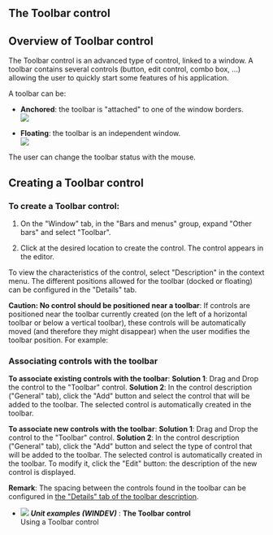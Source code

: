 


## The Toolbar control
			



<a name="NOTE1"></a>
<a name="NOTE1_1"></a>


## Overview of Toolbar control
<a name="overview_toolbar_control_ELTTEXTE000119"></a>
The Toolbar control is an advanced type of control, linked to a window. A toolbar contains several controls (button, edit control, combo box, ...) allowing the user to quickly start some features of his application.

A toolbar can be:

- **Anchored**: the toolbar is "attached" to one of the window borders. 
	<br>![](https://doc.pcsoft.fr/en-US/images/image.awp?langid=3&name=champ%20barre%20outils%20-%20HC%20N%B0002.gif)


- **Floating**: the toolbar is an independent window.
	<br>![](https://doc.pcsoft.fr/en-US/images/image.awp?langid=3&name=champ%20barre%20outils%20-%20HC%20N%B0001.gif)





The user can change the toolbar status with the mouse.

<a name="NOTE2"></a>
<a name="NOTE2_1"></a>


## Creating a Toolbar control
<a name="creating_toolbar_control_ELTTEXTE000143"></a>


### To create a Toolbar control:
<a name="create_toolbar_control_ELTPARAGRAPHE000029"></a>

1. On the "Window" tab, in the "Bars and menus" group, expand "Other bars" and select "Toolbar".

2. Click at the desired location to create the control. The control appears in the editor.




To view the characteristics of the control, select "Description" in the context menu. The different positions allowed for the toolbar (docked or floating) can be configured in the "Details" tab.

**Caution: No control should be positioned near a toolbar**: If controls are positioned near the toolbar currently created (on the left of a horizontal toolbar or below a vertical toolbar), these controls will be automatically moved (and therefore they might disappear) when the user modifies the toolbar position. For example:
<a name="NOTE2_2"></a>


### Associating controls with the toolbar
<a name="associating_controls_with_the_toolbar_ELTPARAGRAPHE000053"></a>

**To associate existing controls with the toolbar**:
**Solution 1**: Drag and Drop the control to the "Toolbar" control.
**Solution 2**: In the control description ("General" tab), click the "Add" button and select the control that will be added to the toolbar. The selected control is automatically created in the toolbar.

**To associate new controls with the toolbar**:
**Solution 1**: Drag and Drop the control to the "Toolbar" control.
**Solution 2**: In the control description ("General" tab), click the "Add" button and select the type of control that will be added to the toolbar. The selected control is automatically created in the toolbar. To modify it, click the "Edit" button: the description of the new control is displayed.

**Remark**: The spacing between the controls found in the toolbar can be configured in [the "Details" tab of the toolbar description](../WDChamp/1013119.md).


- ![](https://doc.pcsoft.fr/en-US/images/image.awp?langid=3&name=TheToolbarcontrol.gif) ***Unit examples (WINDEV)*** : **The Toolbar control** <br>Using a Toolbar control


